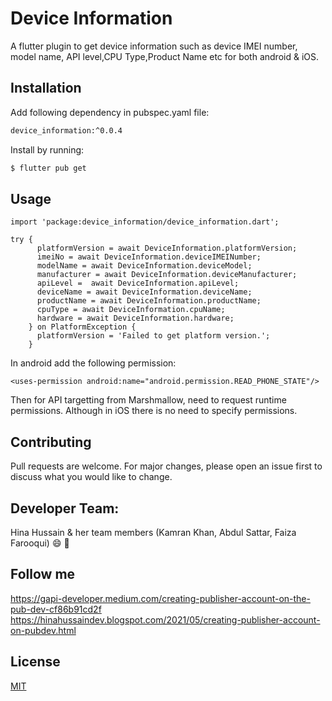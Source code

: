 # Device Information

A flutter plugin to get device information such as device IMEI number, model name, API level,CPU Type,Product Name etc for both android & iOS.

## Installation

Add following dependency in pubspec.yaml file:

```bash
device_information:^0.0.4
```
Install by running:

```bash
$ flutter pub get 
```

## Usage

```
import 'package:device_information/device_information.dart';

try {
      platformVersion = await DeviceInformation.platformVersion;
      imeiNo = await DeviceInformation.deviceIMEINumber;
      modelName = await DeviceInformation.deviceModel;
      manufacturer = await DeviceInformation.deviceManufacturer;
      apiLevel =  await DeviceInformation.apiLevel;
      deviceName = await DeviceInformation.deviceName;
      productName = await DeviceInformation.productName;
      cpuType = await DeviceInformation.cpuName;
      hardware = await DeviceInformation.hardware;
    } on PlatformException {
      platformVersion = 'Failed to get platform version.';
    }
```
In android add the following permission:
```
<uses-permission android:name="android.permission.READ_PHONE_STATE"/>
```
Then for API targetting from Marshmallow, need to request runtime permissions.
Although in iOS there is no need to specify permissions.

## Contributing
Pull requests are welcome. For major changes, please open an issue first to discuss what you would like to change.

## Developer Team:
Hina Hussain & her team members (Kamran Khan, Abdul Sattar, Faiza Farooqui) :smile: :tada:

## Follow me
https://gapi-developer.medium.com/creating-publisher-account-on-the-pub-dev-cf86b91cd2f
https://hinahussaindev.blogspot.com/2021/05/creating-publisher-account-on-pubdev.html

## License
[MIT](https://choosealicense.com/licenses/mit/)

